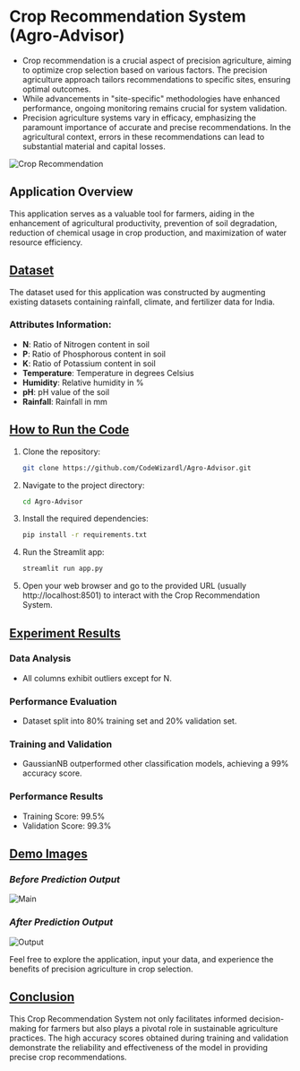 # Crop Recommendation System (Agro-Advisor)

- Crop recommendation is a crucial aspect of precision agriculture, aiming to optimize crop selection based on various factors. The precision agriculture approach tailors recommendations to specific sites, ensuring optimal outcomes.
- While advancements in "site-specific" methodologies have enhanced performance, ongoing monitoring remains crucial for system validation.
- Precision agriculture systems vary in efficacy, emphasizing the paramount importance of accurate and precise recommendations. In the agricultural context, errors in these recommendations can lead to substantial material and capital losses.

![Crop Recommendation](https://www.opendei.eu/wp-content/uploads/2020/11/img-Yanewn0ORWCx4Jlm-w800.jpg)

## Application Overview

This application serves as a valuable tool for farmers, aiding in the enhancement of agricultural productivity, prevention of soil degradation, reduction of chemical usage in crop production, and maximization of water resource efficiency.

## [Dataset](#)

The dataset used for this application was constructed by augmenting existing datasets containing rainfall, climate, and fertilizer data for India.

### Attributes Information:

- **N**: Ratio of Nitrogen content in soil
- **P**: Ratio of Phosphorous content in soil
- **K**: Ratio of Potassium content in soil
- **Temperature**: Temperature in degrees Celsius
- **Humidity**: Relative humidity in %
- **pH**: pH value of the soil
- **Rainfall**: Rainfall in mm

## [How to Run the Code](#)

1. Clone the repository:

    ```bash
    git clone https://github.com/CodeWizardl/Agro-Advisor.git
    ```

2. Navigate to the project directory:

    ```bash
    cd Agro-Advisor
    ```

3. Install the required dependencies:

    ```bash
    pip install -r requirements.txt
    ```

4. Run the Streamlit app:

    ```bash
    streamlit run app.py
    ```

5. Open your web browser and go to the provided URL (usually http://localhost:8501) to interact with the Crop Recommendation System.


## [Experiment Results](#)

### Data Analysis
- All columns exhibit outliers except for N.

### Performance Evaluation
- Dataset split into 80% training set and 20% validation set.

### Training and Validation
- GaussianNB outperformed other classification models, achieving a 99% accuracy score.

### Performance Results
- Training Score: 99.5%
- Validation Score: 99.3%

## [Demo Images](#)

### _Before Prediction Output_
![Main](https://github.com/CodeWizardl/Agro-Advisor/assets/142290678/beed11a0-2863-48c1-ae05-a5bd872766f5)
### _After Prediction Output_
![Output](https://github.com/CodeWizardl/Agro-Advisor/assets/142290678/061551ce-d33a-47a0-9cfe-d71a36d3d082)

Feel free to explore the application, input your data, and experience the benefits of precision agriculture in crop selection.

## [Conclusion](#)

This Crop Recommendation System not only facilitates informed decision-making for farmers but also plays a pivotal role in sustainable agriculture practices. The high accuracy scores obtained during training and validation demonstrate the reliability and effectiveness of the model in providing precise crop recommendations.
